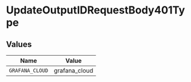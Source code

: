 # UpdateOutputIDRequestBody401Type


## Values

| Name            | Value           |
| --------------- | --------------- |
| `GRAFANA_CLOUD` | grafana_cloud   |
